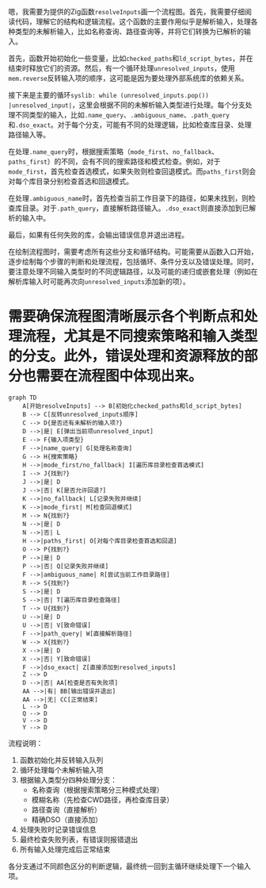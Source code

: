 嗯，我需要为提供的Zig函数`resolveInputs`画一个流程图。首先，我需要仔细阅读代码，理解它的结构和逻辑流程。这个函数的主要作用似乎是解析输入，处理各种类型的未解析输入，比如名称查询、路径查询等，并将它们转换为已解析的输入。

首先，函数开始初始化一些变量，比如`checked_paths`和`ld_script_bytes`，并在结束时释放它们的资源。然后，有一个循环处理`unresolved_inputs`，使用`mem.reverse`反转输入项的顺序，这可能是因为要处理外部系统库的依赖关系。

接下来是主要的循环`syslib: while (unresolved_inputs.pop()) |unresolved_input|`，这里会根据不同的未解析输入类型进行处理。每个分支处理不同类型的输入，比如`.name_query`、`.ambiguous_name`、`.path_query`和`.dso_exact`。对于每个分支，可能有不同的处理逻辑，比如检查库目录、处理路径输入等。

在处理`.name_query`时，根据搜索策略（`mode_first`、`no_fallback`、`paths_first`）的不同，会有不同的搜索路径和模式检查。例如，对于`mode_first`，首先检查首选模式，如果失败则检查回退模式。而`paths_first`则会对每个库目录分别检查首选和回退模式。

在处理`.ambiguous_name`时，首先检查当前工作目录下的路径，如果未找到，则检查库目录。对于`.path_query`，直接解析路径输入。`.dso_exact`则直接添加到已解析的输入中。

最后，如果有任何失败的库，会输出错误信息并退出进程。

在绘制流程图时，需要考虑所有这些分支和循环结构。可能需要从函数入口开始，逐步绘制每个步骤的判断和处理流程，包括循环、条件分支以及错误处理。同时，要注意处理不同输入类型时的不同逻辑路径，以及可能的递归或嵌套处理（例如在解析库输入时可能再次向`unresolved_inputs`添加新的项）。

需要确保流程图清晰展示各个判断点和处理流程，尤其是不同搜索策略和输入类型的分支。此外，错误处理和资源释放的部分也需要在流程图中体现出来。
================================================
```mermaid
graph TD
    A[开始resolveInputs] --> B[初始化checked_paths和ld_script_bytes]
    B --> C[反转unresolved_inputs顺序]
    C --> D{是否还有未解析的输入项?}
    D -->|是| E[弹出当前项unresolved_input]
    E --> F{输入项类型}
    F -->|name_query| G[处理名称查询]
    G --> H{搜索策略}
    H -->|mode_first/no_fallback| I[遍历库目录检查首选模式]
    I --> J{找到?}
    J -->|是| D
    J -->|否| K[是否允许回退?]
    K -->|no_fallback| L[记录失败并继续]
    K -->|mode_first| M[检查回退模式]
    M --> N{找到?}
    N -->|是| D
    N -->|否| L
    H -->|paths_first| O[对每个库目录检查首选和回退]
    O --> P{找到?}
    P -->|是| D
    P -->|否| Q[记录失败并继续]
    F -->|ambiguous_name| R[尝试当前工作目录路径]
    R --> S{找到?}
    S -->|是| D
    S -->|否| T[遍历库目录检查路径]
    T --> U{找到?}
    U -->|是| D
    U -->|否| V[致命错误]
    F -->|path_query| W[直接解析路径]
    W --> X{找到?}
    X -->|是| D
    X -->|否| Y[致命错误]
    F -->|dso_exact| Z[直接添加到resolved_inputs]
    Z --> D
    D -->|否| AA[检查是否有失败项]
    AA -->|有| BB[输出错误并退出]
    AA -->|无| CC[正常结束]
    L --> D
    Q --> D
    V --> D
    Y --> D
``` 

流程说明：
1. 函数初始化并反转输入队列
2. 循环处理每个未解析输入项
3. 根据输入类型分四种处理分支：
   - 名称查询（根据搜索策略分三种模式处理）
   - 模糊名称（先检查CWD路径，再检查库目录）
   - 路径查询（直接解析）
   - 精确DSO（直接添加）
4. 处理失败时记录错误信息
5. 最终检查失败列表，有错误则报错退出
6. 所有输入处理完成后正常结束

各分支通过不同颜色区分的判断逻辑，最终统一回到主循环继续处理下一个输入项。